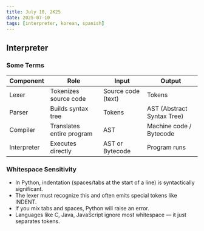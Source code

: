 ```yaml
---
title: July 10, 2K25
date: 2025-07-10
tags: [interpreter, korean, spanish]
---
```


## Interpreter

### Some Terms

| **Component** | **Role**                     | **Input**            | **Output**                     |
|---------------|------------------------------|----------------------|--------------------------------|
| Lexer         | Tokenizes source code        | Source code (text)   | Tokens                         |
| Parser        | Builds syntax tree           | Tokens               | AST (Abstract Syntax Tree)     |
| Compiler      | Translates entire program    | AST                  | Machine code / Bytecode        |
| Interpreter   | Executes directly            | AST or Bytecode      | Program runs                   |

### Whitespace Sensitivity

- In Python, indentation (spaces/tabs at the start of a line) is syntactically significant.
- The lexer must recognize this and often emits special tokens like INDENT.
- If you mix tabs and spaces, Python will raise an error.
- Languages like C, Java, JavaScript ignore most whitespace — it just separates tokens.